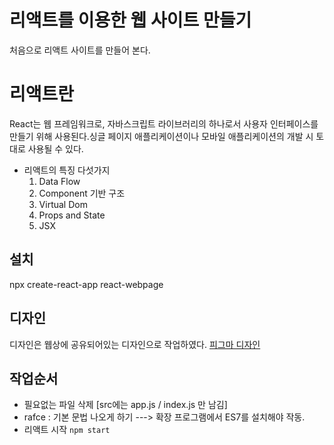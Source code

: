 # 리액트를 이용한 웹 사이트 만들기
처음으로 리액트 사이트를 만들어 본다.

# 리액트란
React는 웹 프레임워크로, 자바스크립트 라이브러리의 하나로서 사용자 인터페이스를 만들기 위해 사용된다.싱글 페이지 애플리케이션이나 모바일 애플리케이션의 개발 시 토대로 사용될 수 있다.
- 리액트의 특징 다섯가지
    1. Data Flow
    2. Component 기반 구조
    3. Virtual Dom
    4. Props and State
    5. JSX

## 설치
npx create-react-app react-webpage

## 디자인
디자인은 웹상에 공유되어있는 디자인으로 작업하였다.
[피그마 디자인](https://www.figma.com/file/EHiqBpU6nQz782V7fCJnsE/Untitled?type=design&node-id=18%3A2&mode=design&t=23bLpPWYqhkLrUHt-1)


## 작업순서

- 필요없는 파일 삭제 [src에는 app.js / index.js 만 남김]
- rafce : 기본 문법 나오게 하기 ---> 확장 프로그램에서 ES7를 설치해야 작동.
- 리액트 시작 `npm start`

